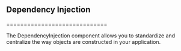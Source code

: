 ## Dependency Injection
=============================

The DependencyInjection component allows you to standardize and centralize the
way objects are constructed in your application.